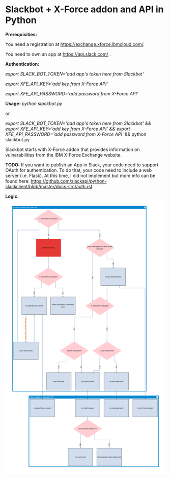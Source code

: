 # Slackbot + X-Force addon and API in Python
<b>Prerequisities:</b>

You need a registration at https://exchange.xforce.ibmcloud.com/.

You need to own an app at https://api.slack.com/ .

<b>Authentication:</b>

<i>export SLACK_BOT_TOKEN='add app's token here from Slackbot'

export XFE_API_KEY='add key from X-Force API'

export XFE_API_PASSWORD='add password from X-Force API'</i>


<b>Usage:</b> <i>python slackbot.py</i>

or

<i>export SLACK_BOT_TOKEN='add app's token here from Slackbot' && export XFE_API_KEY='add key from X-Force API' && export XFE_API_PASSWORD='add password from X-Force API'</i> && python slackbot.py</i>


Slackbot starts with X-Force addon that provides information on vulnerabilities from the IBM X-Force Exchange website.


<b>TODO:</b> If you want to publish an App in Slack, your code need to support OAuth for authentication. To do that, your code need to include a web server (i.e. Flask). At this time, I did not implement but more info can be found here: https://github.com/slackapi/python-slackclient/blob/master/docs-src/auth.rst


<b>Logic:</b>
![Slackbot Diagram](https://raw.githubusercontent.com/LetaIv/Slackbot/master/slackbot.png)
